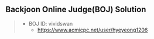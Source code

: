 ## Backjoon Online Judge(BOJ) Solution
> - BOJ ID: vividswan
>   - https://www.acmicpc.net/user/hyeyeong1206